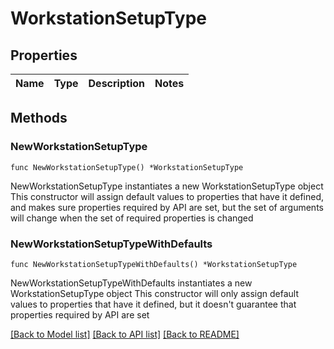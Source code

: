 # WorkstationSetupType

## Properties

Name | Type | Description | Notes
------------ | ------------- | ------------- | -------------

## Methods

### NewWorkstationSetupType

`func NewWorkstationSetupType() *WorkstationSetupType`

NewWorkstationSetupType instantiates a new WorkstationSetupType object
This constructor will assign default values to properties that have it defined,
and makes sure properties required by API are set, but the set of arguments
will change when the set of required properties is changed

### NewWorkstationSetupTypeWithDefaults

`func NewWorkstationSetupTypeWithDefaults() *WorkstationSetupType`

NewWorkstationSetupTypeWithDefaults instantiates a new WorkstationSetupType object
This constructor will only assign default values to properties that have it defined,
but it doesn't guarantee that properties required by API are set


[[Back to Model list]](../README.md#documentation-for-models) [[Back to API list]](../README.md#documentation-for-api-endpoints) [[Back to README]](../README.md)


